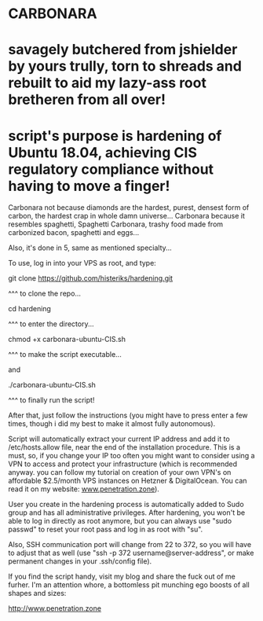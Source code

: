 # CARBONARA                     
# savagely butchered from jshielder by yours trully, torn to shreads and rebuilt to aid my lazy-ass root bretheren from all over!
# script's purpose is hardening of Ubuntu 18.04, achieving CIS regulatory compliance without having to move a finger!
                                               
Carbonara not because diamonds are the hardest, purest, densest form of carbon, the hardest crap in whole damn universe...
Carbonara because it resembles spaghetti, Spaghetti Carbonara, trashy food made from carbonized bacon, spaghetti and eggs...

Also, it's done in 5, same as mentioned specialty...

To use, log in into your VPS as root, and type:

git clone https://github.com/histeriks/hardening.git

^^^ to clone the repo...

cd hardening

^^^ to enter the directory...

chmod +x carbonara-ubuntu-CIS.sh

^^^ to make the script executable...

and

./carbonara-ubuntu-CIS.sh

^^^ to finally run the script!

After that, just follow the instructions (you might have to press enter a few times, though i did my best to make it almost fully autonomous).

Script will automatically extract your current IP address and add it to /etc/hosts.allow file, near the end of the installation procedure. This is a must, so, if you change your IP too often you might want to consider using a VPN to access and protect your infrastructure (which is recommended anyway. you can follow my tutorial on creation of your own VPN's on affordable $2.5/month VPS instances on Hetzner & DigitalOcean. You can read it on my website: www.penetration.zone).

User you create in the hardening process is automatically added to Sudo group and has all administrative privileges. After hardening, you won't be able to log in directly as root anymore, but you can always use "sudo passwd" to reset your root pass and log in as root with "su".

Also, SSH communication port will change from 22 to 372, so you will have to adjust that as well (use "ssh -p 372 username@server-address", or make permanent changes in your .ssh/config file).

If you find the script handy, visit my blog and share the fuck out of me furher. I'm an attention whore, a bottomless pit munching ego boosts of all shapes and sizes:

http://www.penetration.zone

